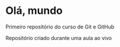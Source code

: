 # Olá, mundo
 Primeiro repositório do curso de Git e GitHub
 
 Repositório criado durante uma aula ao vivo
